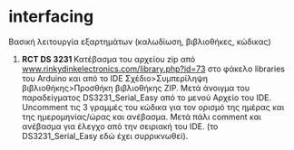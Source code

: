 # interfacing
Βασική λειτουργία εξαρτημάτων (καλωδίωση, βιβλιοθήκες, κώδικας)
1. <b> RCT DS 3231 </b>
Κατέβασμα του αρχείου zip από www.rinkydinkelectronics.com/library.php?id=73 στο φάκελο libraries του Arduino και από το IDE Σχέδιο>Συμπερίληψη βιβλιοθήκης>Προσθήκη βιβλιοθήκης ZIP. Μετά άνοιγμα του παραδείγματος DS3231_Serial_Easy από το μενού Αρχείο του IDE. Uncomment τις 3 γραμμές του κώδικα για τον ορισμό της ημέρας και της ημερομηνίας/ώρας και ανέβασμα. Μετά πάλι comment και ανέβασμα για έλεγχο από την σειριακή του IDE. (το DS3231_Serial_Easy εδώ έχει συρρικνωθεί).

